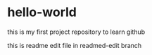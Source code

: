 # hello-world
this is my first project repository to learn github

this is readme edit file in readmed-edit branch 
